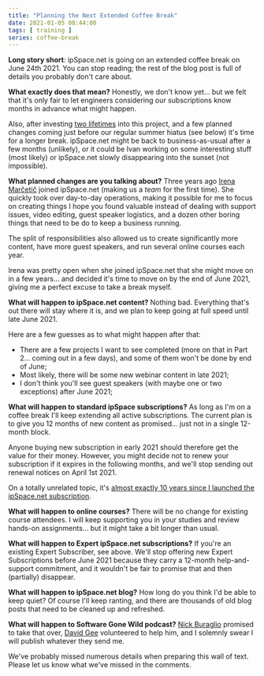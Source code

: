```yaml
---
title: "Planning the Next Extended Coffee Break"
date: 2021-01-05 08:44:00
tags: [ training ]
series: coffee-break
---
```

**Long story short**: ipSpace.net is going on an extended coffee break on June 24th 2021. You can stop reading; the rest of the blog post is full of details you probably don't care about.

**What exactly does that mean?** Honestly, we don't know yet... but we felt that it's only fair to let engineers considering our subscriptions know months in advance what might happen.

Also, after investing [two lifetimes](https://www.smbc-comics.com/comic/2012-09-02) into this project, and a few planned changes coming just before our regular summer hiatus (see below) it's time for a longer break. ipSpace.net might be back to business-as-usual after a few months (unlikely), or it could be Ivan working on some interesting stuff (most likely) or ipSpace.net slowly disappearing into the sunset (not impossible).
<!--more-->
**What planned changes are you talking about?** Three years ago [Irena Marčetič](https://www.ipspace.net/Team:Irena_Marcetic) joined ipSpace.net (making us a *team* for the first time). She quickly took over day-to-day operations, making it possible for me to focus on creating things I hope you found valuable instead of dealing with support issues, video editing, guest speaker logistics, and a dozen other boring things that need to be do to keep a business running. 

The split of responsibilities also allowed us to create significantly more content, have more guest speakers, and run several online courses each year.

Irena was pretty open when she joined ipSpace.net that she might move on in a few years... and decided it's time to move on by the end of June 2021, giving me a perfect excuse to take a break myself.

**What will happen to ipSpace.net content?** Nothing bad. Everything that's out there will stay where it is, and we plan to keep going at full speed until late June 2021. 

Here are a few guesses as to what might happen after that:

* There are a few projects I want to see completed (more on that in Part 2... coming out in a few days), and some of them won't be done by end of June;
* Most likely, there will be some new webinar content in late 2021;
* I don't think you'll see guest speakers (with maybe one or two exceptions) after June 2021;

**What will happen to standard ipSpace subscriptions?** As long as I'm on a coffee break I'll keep extending all active subscriptions. The current plan is to give you 12 months of new content as promised... just not in a single 12-month block.

Anyone buying new subscription in early 2021 should therefore get the value for their money. However, you might decide not to renew your subscription if it expires in the following months, and we'll stop sending out renewal notices on April 1st 2021.

On a totally unrelated topic, it's [almost exactly 10 years since I launched the ipSpace.net subscription](/2010/12/yearly-subscription-to-my-webinars.html).

**What will happen to online courses?** There will be no change for existing course attendees. I will keep supporting you in your studies and review hands-on assignments... but it might take a bit longer than usual.

**What will happen to Expert ipSpace.net subscriptions?** If you're an existing Expert Subscriber, see above. We'll stop offering new Expert Subscriptions before June 2021 because they carry a 12-month help-and-support commitment, and it wouldn't be fair to promise that and then (partially) disappear.

**What will happen to ipSpace.net blog?** How long do you think I'd be able to keep quiet? Of course I'll keep ranting, and there are thousands of old blog posts that need to be cleaned up and refreshed.

**What will happen to Software Gone Wild podcast?** [Nick Buraglio](https://www.ipspace.net/Expert:Nick_Buraglio) promised to take that over, [David Gee](https://www.ipspace.net/Author:David_Gee) volunteered to help him, and I solemnly swear I will publish whatever they send me.

We've probably missed numerous details when preparing this wall of text. Please let us know what we've missed in the comments.

